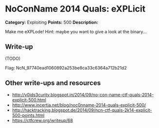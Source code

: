 # NoConName 2014 Quals: eXPLicit

**Category:** Exploiting
**Points:** 500
**Description:**

Make me eXPLode! Hint: maybe you want to give a look at the binary...

## Write-up

(TODO)

Flag: NcN\_97740ead1060892a253be8ca33c6364a712b21d2

## Other write-ups and resources

* <http://v0ids3curity.blogspot.in/2014/09/no-con-name-ctf-quals-2014-explicit-500.html>
* <http://www.incertia.net/blog/noc0nname-2014-quals-explicit-500/>
* <http://hacktracking.blogspot.de/2014/09/ncn-ctf-quals-2k14-explicit-500-points.html>
* <https://ctfcrew.org/writeup/68>
